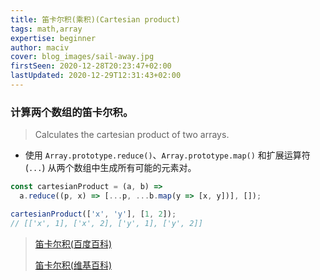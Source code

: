 ```yaml
---
title: 笛卡尔积(乘积)(Cartesian product)
tags: math,array
expertise: beginner
author: maciv
cover: blog_images/sail-away.jpg
firstSeen: 2020-12-28T20:23:47+02:00
lastUpdated: 2020-12-29T12:31:43+02:00
---
```


### 计算两个数组的笛卡尔积。
> Calculates the cartesian product of two arrays.

- 使用 `Array.prototype.reduce()`、`Array.prototype.map()` 和扩展运算符 (`...`) 从两个数组中生成所有可能的元素对。

```js
const cartesianProduct = (a, b) =>
  a.reduce((p, x) => [...p, ...b.map(y => [x, y])], []);
```

```js
cartesianProduct(['x', 'y'], [1, 2]);
// [['x', 1], ['x', 2], ['y', 1], ['y', 2]]
```


> [笛卡尔积(百度百科)](https://baike.baidu.com/item/%E7%AC%9B%E5%8D%A1%E5%B0%94%E4%B9%98%E7%A7%AF/6323173)
>
> [笛卡尔积(维基百科)](https://zh.wikipedia.org/wiki/%E7%AC%9B%E5%8D%A1%E5%84%BF%E7%A7%AF)

